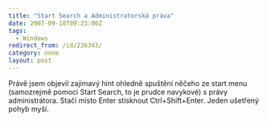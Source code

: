```yaml
---
title: "Start Search a Administratorská práva"
date: 2007-09-18T09:23:00Z
tags:
  - Windows
redirect_from: /id/226343/
category: none
layout: post
---
```

Právě jsem objevil zajímavý hint ohledně spuštění něčeho ze start menu (samozrejmě pomocí Start Search, to je prudce navykové) s právy administrátora. Stačí místo Enter stisknout Ctrl+Shift+Enter. Jeden ušetřený pohyb myší.
